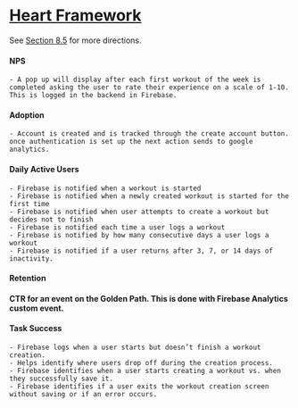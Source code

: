 # [Heart Framework](https://docs.google.com/presentation/d/1sFD5LBsgFg1o2OLPEOdqMxO5248AhKwhmHrn1zC6zEc/edit?usp=sharing)

See [Section 8.5](https://learn.zybooks.com/zybook/URICSC305Spring2025/chapter/8/section/5) for more directions.

#### NPS
    - A pop up will display after each first workout of the week is completed asking the user to rate their experience on a scale of 1-10. This is logged in the backend in Firebase.
#### Adoption
    - Account is created and is tracked through the create account button.  once authentication is set up the next action sends to google analytics.
#### Daily Active Users
    - Firebase is notified when a workout is started 
    - Firebase is notified when a newly created workout is started for the first time
    - Firebase is notified when user attempts to create a workout but decides not to finish
    - Firebase is notified each time a user logs a workout
    - Firebase is notified by how many consecutive days a user logs a workout
    - Firebase is notified if a user returns after 3, 7, or 14 days of inactivity.
#### Retention 
#### CTR for an event on the Golden Path. This is done with Firebase Analytics custom event.

#### Task Success
    - Firebase logs when a user starts but doesn’t finish a workout creation.
    - Helps identify where users drop off during the creation process.
    - Firebase identifies when a user starts creating a workout vs. when they successfully save it.
    - Firebase identifies if a user exits the workout creation screen without saving or if an error occurs.
    
<!-- At least one other metric specific to your app. Example : 
    Average number of new ToDo tasks created per active user (those who login) each day reported daily for the past month; 
    this is a way to measure the extent to which users are actually using the app. -->

